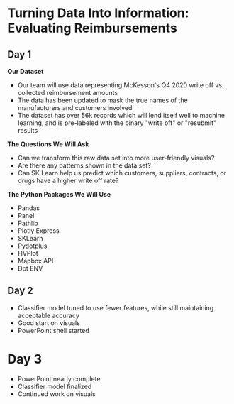 # Turning Data Into Information: Evaluating Reimbursements #

## Day 1 ##

**Our Dataset**

- Our team will use data representing McKesson's Q4 2020 write off vs. collected reimbursement amounts
- The data has been updated to mask the true names of the manufacturers and customers involved
- The dataset has over 56k records which will lend itself well to machine learning, and is pre-labeled with the binary "write off" or "resubmit" results

**The Questions We Will Ask**

- Can we transform this raw data set into more user-friendly visuals? 
- Are there any patterns shown in the data set?
- Can SK Learn help us predict which customers, suppliers, contracts, or drugs have a higher write off rate? 


**The Python Packages We Will Use**

- Pandas
- Panel
- Pathlib
- Plotly Express
- SKLearn
- Pydotplus
- HVPlot
- Mapbox API
- Dot ENV

## Day 2 ##

- Classifier model tuned to use fewer features, while still maintaining acceptable accuracy
- Good start on visuals
- PowerPoint shell started

# Day 3 ##
- PowerPoint nearly complete
- Classifier model finalized
- Continued work on visuals

